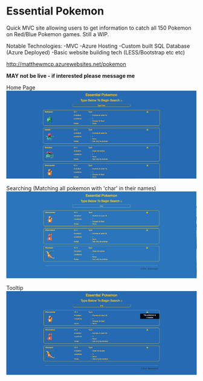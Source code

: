# Essential Pokemon

Quick MVC site allowing users to get information to catch all 150 Pokemon on Red/Blue Pokemon games. Still a WIP.


Notable Technologies: -MVC -Azure Hosting -Custom built SQL Database (Azure Deployed)  -Basic website building tech (LESS/Bootstrap etc etc)



http://matthewmcp.azurewebsites.net/pokemon  

**MAY not be live - if interested please message me**

Home Page
![alt text](https://github.com/MatthewMcP/Essential-Pokemon/blob/master/Photos/Home.png)

Searching (Matching all pokemon with 'char' in their names)
![alt text](https://github.com/MatthewMcP/Essential-Pokemon/blob/master/Photos/Char%20Search.png)

Tooltip
![alt text](https://github.com/MatthewMcP/Essential-Pokemon/blob/master/Photos/Tooltip.png)
